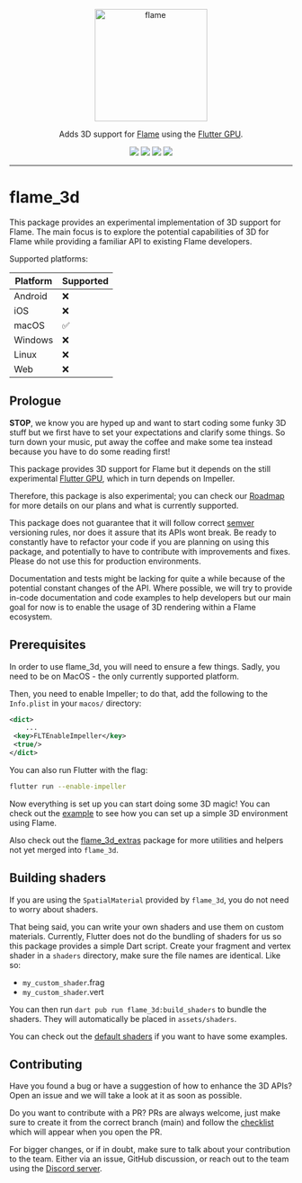<!-- markdownlint-disable MD013 -->
<p align="center">
  <a href="https://flame-engine.org">
    <img alt="flame" width="200px" src="https://user-images.githubusercontent.com/6718144/101553774-3bc7b000-39ad-11eb-8a6a-de2daa31bd64.png">
  </a>
</p>

<p align="center">
Adds 3D support for <a href="https://github.com/flame-engine/flame">Flame</a> using the <a href="https://github.com/flutter/flutter/wiki/Flutter-GPU">Flutter GPU</a>.
</p>

<p align="center">
  <a title="Pub" href="https://pub.dev/packages/flame_3d" ><img src="https://img.shields.io/pub/v/flame_3d.svg?style=popout" /></a>
  <a title="Test" href="https://github.com/flame-engine/flame/actions?query=workflow%3Acicd+branch%3Amain"><img src="https://github.com/flame-engine/flame/workflows/cicd/badge.svg?branch=main&event=push"/></a>
  <a title="Discord" href="https://discord.gg/pxrBmy4"><img src="https://img.shields.io/discord/509714518008528896.svg"/></a>
  <a title="Melos" href="https://github.com/invertase/melos"><img src="https://img.shields.io/badge/maintained%20with-melos-f700ff.svg"/></a>
</p>

---
<!-- markdownlint-enable MD013 -->

<!-- markdownlint-disable-next-line MD002 -->
# flame_3d

This package provides an experimental implementation of 3D support for Flame. The main focus is to
explore the potential capabilities of 3D for Flame while providing a familiar API to existing Flame
developers.

Supported platforms:

| Platform | Supported |
| -------- | --------- |
| Android  | ❌        |
| iOS      | ❌        |
| macOS    | ✅        |
| Windows  | ❌        |
| Linux    | ❌        |
| Web      | ❌        |


## Prologue

**STOP**, we know you are hyped up and want to start coding some funky 3D stuff but we first have to
set your expectations and clarify some things. So turn down your music, put away the coffee and make
some tea instead because you have to do some reading first!

This package provides 3D support for Flame but it depends on the still experimental
[Flutter GPU](https://github.com/flutter/flutter/wiki/Flutter-GPU), which in turn depends on
Impeller.

Therefore, this package is also experimental; you can check our
[Roadmap](https://github.com/flame-engine/flame/blob/main/packages/flame_3d/ROADMAP.md)
for more details on our plans and what is currently supported.

This package does not guarantee that it will follow correct [semver](https://semver.org/) versioning
rules, nor does it assure that its APIs wont break. Be ready to constantly have to refactor your
code if you are planning on using this package, and potentially to have to contribute with
improvements and fixes. Please do not use this for production environments.

Documentation and tests might be lacking for quite a while because of the potential constant changes
of the API. Where possible, we will try to provide in-code documentation and code examples to help
developers but our main goal for now is to enable the usage of 3D rendering within a Flame
ecosystem.


## Prerequisites

In order to use flame_3d, you will need to ensure a few things. Sadly, you need to be on
MacOS - the only currently supported platform.

Then, you need to enable Impeller; to do that, add the following to the
`Info.plist` in your `macos/` directory:

```xml
<dict>
    ...
 <key>FLTEnableImpeller</key>
 <true/>
</dict>
```

You can also run Flutter with the flag:

```bash
flutter run --enable-impeller
```

Now everything is set up you can start doing some 3D magic! You can check out the
[example](https://github.com/flame-engine/flame/tree/main/packages/flame_3d/example) to see how you
can set up a simple 3D environment using Flame.

Also check out the [flame_3d_extras](https://github.com/luanpotter/flame_3d_extras) package for more
utilities and helpers not yet merged into `flame_3d`.


## Building shaders

If you are using the `SpatialMaterial` provided by `flame_3d`, you do not need to worry about shaders.

That being said, you can write your own shaders and use them on custom materials.
Currently, Flutter does not do the bundling of shaders for us so this package provides a simple
Dart script. Create your fragment and vertex shader in a `shaders` directory,
make sure the file names are identical. Like so:

- `my_custom_shader`.frag
- `my_custom_shader`.vert

You can then run `dart pub run flame_3d:build_shaders` to bundle the shaders. They will
automatically be placed in `assets/shaders`.

You can check out the
[default shaders](https://github.com/flame-engine/flame/tree/main/packages/flame_3d/shaders) if you
want to have some examples.


## Contributing

Have you found a bug or have a suggestion of how to enhance the 3D APIs? Open an issue and we will
take a look at it as soon as possible.

Do you want to contribute with a PR? PRs are always welcome, just make sure to create it from the
correct branch (main) and follow the [checklist](.github/pull_request_template.md) which will
appear when you open the PR.

For bigger changes, or if in doubt, make sure to talk about your contribution to the team. Either
via an issue, GitHub discussion, or reach out to the team using the
[Discord server](https://discord.gg/pxrBmy4).
